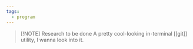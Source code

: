 ```yaml
---
tags:
  - program
---
```

> [!NOTE] Research to be done
> A pretty cool-looking in-terminal [[git]] utility, I wanna look into it.